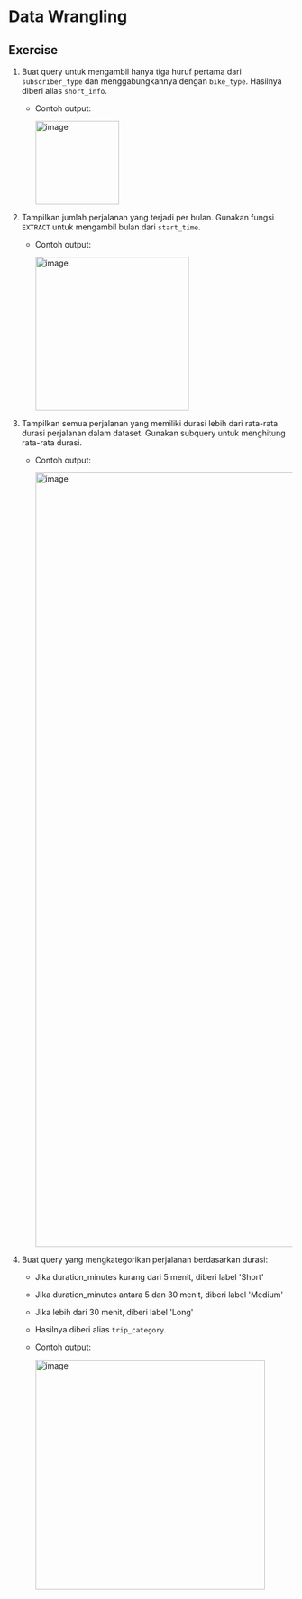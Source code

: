 # Data Wrangling

## Exercise
1. Buat query untuk mengambil hanya tiga huruf pertama dari `subscriber_type` dan menggabungkannya dengan `bike_type`. Hasilnya diberi alias `short_info`.
    - Contoh output:

      <img width="148" alt="image" src="https://github.com/user-attachments/assets/b67e1edc-687d-4893-9872-52a915987c22" />

2. Tampilkan jumlah perjalanan yang terjadi per bulan. Gunakan fungsi `EXTRACT` untuk mengambil bulan dari `start_time`.
    - Contoh output:
    
      <img width="272" alt="image" src="https://github.com/user-attachments/assets/272f7428-1082-465d-9847-df27e287d878" />

3. Tampilkan semua perjalanan yang memiliki durasi lebih dari rata-rata durasi perjalanan dalam dataset. Gunakan subquery untuk menghitung rata-rata durasi.
    - Contoh output:

      <img width="1371" alt="image" src="https://github.com/user-attachments/assets/9c2e310c-17f9-4e5e-a6d7-3c1d41192b70" />

4. Buat query yang mengkategorikan perjalanan berdasarkan durasi:
    - Jika duration_minutes kurang dari 5 menit, diberi label 'Short'
    - Jika duration_minutes antara 5 dan 30 menit, diberi label 'Medium'
    - Jika lebih dari 30 menit, diberi label 'Long'
    - Hasilnya diberi alias `trip_category`.
    - Contoh output:

      <img width="407" alt="image" src="https://github.com/user-attachments/assets/cf4c3e51-d776-4343-b4f5-f5d4e7d19dc8" />

